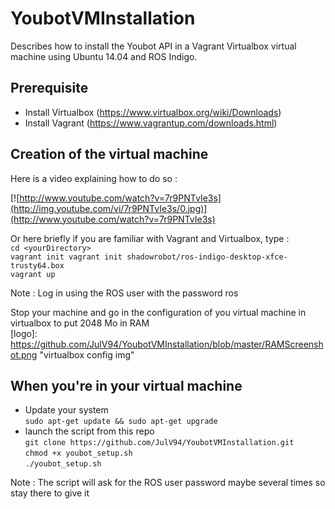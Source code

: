 # YoubotVMInstallation
Describes how to install the Youbot API in a Vagrant Virtualbox virtual machine using Ubuntu 14.04 and ROS Indigo.

## Prerequisite
* Install Virtualbox (https://www.virtualbox.org/wiki/Downloads)
* Install Vagrant (https://www.vagrantup.com/downloads.html)

## Creation of the virtual machine
Here is a video explaining how to do so :  

[![http://www.youtube.com/watch?v=7r9PNTvIe3s](http://img.youtube.com/vi/7r9PNTvIe3s/0.jpg)](http://www.youtube.com/watch?v=7r9PNTvIe3s)  

Or here briefly if you are familiar with Vagrant and Virtualbox, type :  
`cd <yourDirectory>`  
`vagrant init vagrant init shadowrobot/ros-indigo-desktop-xfce-trusty64.box`  
`vagrant up`  

Note : Log in using the ROS user with the password ros  

Stop your machine and go in the configuration of you virtual machine in virtualbox to put 2048 Mo in RAM  
[logo]: https://github.com/JulV94/YoubotVMInstallation/blob/master/RAMScreenshot.png "virtualbox config img"

## When you're in your virtual machine
* Update your system  
`sudo apt-get update && sudo apt-get upgrade`
* launch the script from this repo  
`git clone https://github.com/JulV94/YoubotVMInstallation.git`  
`chmod +x youbot_setup.sh`  
`./youbot_setup.sh`  

Note : The script will ask for the ROS user password maybe several times so stay there to give it
